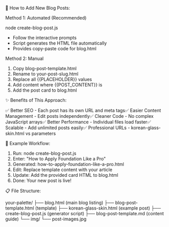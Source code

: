   🚀 How to Add New Blog Posts:

  Method 1: Automated (Recommended)

  node create-blog-post.js
  - Follow the interactive prompts
  - Script generates the HTML file automatically
  - Provides copy-paste code for blog.html

  Method 2: Manual

  1. Copy blog-post-template.html
  2. Rename to your-post-slug.html
  3. Replace all {{PLACEHOLDER}} values
  4. Add content where {{POST_CONTENT}} is
  5. Add the post card to blog.html

  ✨ Benefits of This Approach:

  ✅ Better SEO - Each post has its own URL and meta tags✅ Easier Content Management - Edit posts
  independently✅ Cleaner Code - No complex JavaScript arrays✅ Better Performance - Individual
  files load faster✅ Scalable - Add unlimited posts easily✅ Professional URLs -
  korean-glass-skin.html vs parameters

  🎯 Example Workflow:

  1. Run: node create-blog-post.js
  2. Enter: "How to Apply Foundation Like a Pro"
  3. Generated: how-to-apply-foundation-like-a-pro.html
  4. Edit: Replace template content with your article
  5. Update: Add the provided card HTML to blog.html
  6. Done: Your new post is live!

  📋 File Structure:

  your-palette/
  ├── blog.html                          (main blog listing)
  ├── blog-post-template.html            (template)
  ├── korean-glass-skin.html             (example post)
  ├── create-blog-post.js                (generator script)
  ├── blog-post-template.md              (content guide)
  └── img/
      └── post-images.jpg